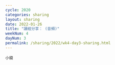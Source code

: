 ```yaml
---
cycle: 2020
categories: sharing
layout: sharing
date: 2022-01-26
title: "讀經分享： (音頻)"
weekNum: 4
dayNum: 3
permalink: /sharing/2022/wk4-day3-sharing.html
---
```


[](https://eccseattle.github.io/media/sharing/2022/wk004/2022-01-26-bin.m4a)

`小錢`
